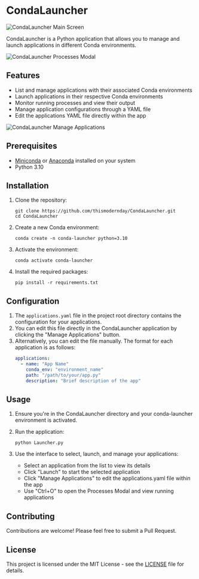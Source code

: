 # CondaLauncher

![CondaLauncher Main Screen](https://github.com/thismodernday/CondaLauncher/raw/main/images/main_screen.png)

CondaLauncher is a Python application that allows you to manage and launch applications in different Conda environments.

![CondaLauncher Processes Modal](https://github.com/thismodernday/CondaLauncher/raw/main/images/processes_modal.png)

## Features

- List and manage applications with their associated Conda environments
- Launch applications in their respective Conda environments
- Monitor running processes and view their output
- Manage application configurations through a YAML file
- Edit the applications YAML file directly within the app

![CondaLauncher Manage Applications](https://github.com/thismodernday/CondaLauncher/raw/main/images/manage_applications.png)

## Prerequisites

- [Miniconda](https://docs.conda.io/en/latest/miniconda.html) or [Anaconda](https://www.anaconda.com/products/distribution) installed on your system
- Python 3.10

## Installation

1. Clone the repository:
   ```
   git clone https://github.com/thismodernday/CondaLauncher.git
   cd CondaLauncher
   ```

2. Create a new Conda environment:
   ```
   conda create -n conda-launcher python=3.10
   ```

3. Activate the environment:
   ```
   conda activate conda-launcher
   ```

4. Install the required packages:
   ```
   pip install -r requirements.txt
   ```

## Configuration

1. The `applications.yaml` file in the project root directory contains the configuration for your applications.
2. You can edit this file directly in the CondaLauncher application by clicking the "Manage Applications" button.
3. Alternatively, you can edit the file manually. The format for each application is as follows:
   ```yaml
   applications:
     - name: "App Name"
       conda_env: "environment_name"
       path: "/path/to/your/app.py"
       description: "Brief description of the app"
   ```

## Usage

1. Ensure you're in the CondaLauncher directory and your conda-launcher environment is activated.

2. Run the application:
   ```
   python Launcher.py
   ```

3. Use the interface to select, launch, and manage your applications:
   - Select an application from the list to view its details
   - Click "Launch" to start the selected application
   - Click "Manage Applications" to edit the applications.yaml file within the app
   - Use "Ctrl+O" to open the Processes Modal and view running applications

## Contributing

Contributions are welcome! Please feel free to submit a Pull Request.

## License

This project is licensed under the MIT License - see the [LICENSE](LICENSE) file for details.
